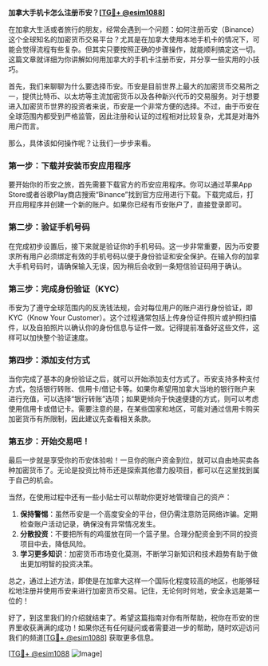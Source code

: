 **加拿大手机卡怎么注册币安？[[TG💪+ @esim1088](https://t.me/s/esim1088)]**

在加拿大生活或者旅行的朋友，经常会遇到一个问题：如何注册币安（Binance）这个全球知名的加密货币交易平台？尤其是在加拿大使用本地手机卡的情况下，可能会觉得流程有些复杂。但其实只要按照正确的步骤操作，就能顺利搞定这一切。这篇文章就详细为你讲解如何用加拿大的手机卡注册币安，并分享一些实用的小技巧。

首先，我们来聊聊为什么要选择币安。币安是目前世界上最大的加密货币交易所之一，提供比特币、以太坊等主流加密货币以及各种新兴代币的交易服务。对于想要进入加密货币世界的投资者来说，币安是一个非常方便的选择。不过，由于币安在全球范围内都受到严格监管，因此注册和认证的过程相对比较复杂，尤其是对海外用户而言。

那么，具体该如何操作呢？让我们一步步来看。

### 第一步：下载并安装币安应用程序

要开始你的币安之旅，首先需要下载官方的币安应用程序。你可以通过苹果App Store或者谷歌Play商店搜索“Binance”找到官方应用进行下载。下载完成后，打开应用程序并创建一个新的账户。如果你已经有币安账户了，直接登录即可。

### 第二步：验证手机号码

在完成初步设置后，接下来就是验证你的手机号码。这一步非常重要，因为币安要求所有用户必须绑定有效的手机号码以便于身份验证和安全保护。在输入你的加拿大手机号码时，请确保输入无误，因为稍后会收到一条短信验证码用于确认。

### 第三步：完成身份验证（KYC）

币安为了遵守全球范围内的反洗钱法规，会对每位用户的账户进行身份验证，即KYC（Know Your Customer）。这个过程通常包括上传身份证件照片或护照扫描件，以及自拍照片以确认你的身份信息与证件一致。记得提前准备好这些文件，这样可以加快整个验证速度。

### 第四步：添加支付方式

当你完成了基本的身份验证之后，就可以开始添加支付方式了。币安支持多种支付方式，包括银行转账、信用卡/借记卡等。如果你希望用加拿大当地的银行账户来进行充值，可以选择“银行转账”选项；如果更倾向于快速便捷的方式，则可以考虑使用信用卡或借记卡。需要注意的是，在某些国家和地区，可能对通过信用卡购买加密货币有所限制，因此建议先查看相关条款。

### 第五步：开始交易吧！

最后一步就是享受你的币安体验啦！一旦你的账户资金到位，就可以自由地买卖各种加密货币了。无论是投资比特币还是探索其他潜力股项目，都可以在这里找到属于自己的机会。

当然，在使用过程中还有一些小贴士可以帮助你更好地管理自己的资产：

1. **保持警惕**：虽然币安是一个高度安全的平台，但仍需注意防范网络诈骗。定期检查账户活动记录，确保没有异常情况发生。
2. **分散投资**：不要把所有的鸡蛋放在同一个篮子里。合理分配资金到不同的投资项目中去，降低风险。
3. **学习更多知识**：加密货币市场变化莫测，不断学习新知识和技术趋势有助于做出更加明智的投资决策。

总之，通过上述方法，即使是在加拿大这样一个国际化程度较高的地区，也能够轻松地注册并使用币安来进行加密货币交易。记住，无论何时何地，安全永远是第一位的！

好了，到这里我们的介绍就结束了。希望这篇指南对你有所帮助，祝你在币安的世界里收获满满的成功！如果你还有任何疑问或者需要进一步的帮助，随时欢迎访问我们的频道[[TG💪+ @esim1088](https://t.me/s/esim1088)] 获取更多信息。

[[TG💪+ @esim1088](https://t.me/s/esim1088) ![Image](https://i.postimg.cc/4NQfJmqS/Snipaste-2025-05-13-00-14-12.png)]